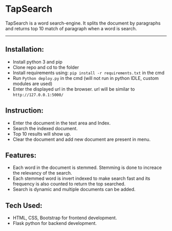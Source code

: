 # TapSearch
TapSearch is a word search-engine. It splits the document by paragraphs and returns top 10 match of paragraph when a word is search.

------------------------------------------------------------

Installation:
------------
+ Install python 3 and pip
+ Clone repo and cd to the folder
+ Install requirements using: `pip install -r requirements.txt` in the cmd
+ Run `Python deploy.py` in the cmd (will not run in python IDLE, custom modules are used)
+ Enter the displayed url in the browser. url will be similar to `http://127.0.0.1:5000/`

Instruction:
------------
+ Enter the document in the text area and Index.
+ Search the indexed document.
+ Top 10 results will show up.
+ Clear the document and add new document are present in menu.

Features:
---------
+ Each word in the document is stemmed. Stemming is done to increace the relevancy of the search.
+ Each stemmed word is invert indexed to make search fast and its frequency is also counted to return the top searched.
+ Search is dynamic and multiple documents can be added.

Tech Used:
----------
+ HTML, CSS, Bootstrap for frontend development.
+ Flask python for backend development.
